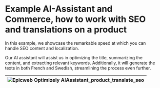 # Example AI-Assistant and Commerce, how to work with SEO and translations on a product

In this example, we showcase the remarkable speed at which you can handle SEO content and localization.

Our AI assistant will assist us in optimizing the title, summarizing the content, and extracting relevant keywords. Additionally, it will generate the texts in both French and Swedish, streamlining the process even further.

| ![Epicweb Optimizely AIAssistant_product_translate_seo](https://github.com/Epicweb-Optimizely/Epicweb.Optimizely.AIAssistant/assets/9716195/972985f2-4cc6-4c16-b1f0-16d595a8ab31) | 
|-|
